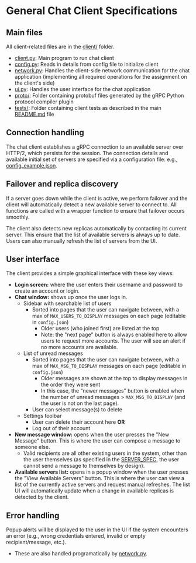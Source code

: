 # General Chat Client Specifications

## Main files

All client-related files are in the [client/](../client/) folder.

- [client.py](../client/client.py): Main program to run chat client
- [config.py](../client/config.py): Reads in details from config file to initialize client
- [network.py](../client/network.py): Handles the client-side network communication for the chat application (implementing all required operations for the assignment on the client's side)
- [ui.py](../client/ui.py): Handles the user interface for the chat application
- [proto/](../client/proto/): Folder containing protobuf files generated by the gRPC Python protocol compiler plugin
- [tests/](../client/tests/): Folder containing client tests as described in the main [README.md](../README.md) file

## Connection handling

The chat client establishes a gRPC connection to an available server over HTTP/2, which persists for the session.
The connection details and available initial set of servers are specified via a configuration file: e.g., [config_example.json](../config_example.json).

## Failover and replica discovery

If a server goes down while the client is active, we perform failover and the client will automatically detect a new available server to connect to. All functions are called with a wrapper function to ensure that failover occurs smoothly.

The client also detects new replicas automatically by contacting its current server. This ensure that the list of available servers is always up to date. Users can also manually refresh the list of servers from the UI.

## User interface

The client provides a simple graphical interface with these key views:

- **Login screen:** where the user enters their username and password to create an account or login.
- **Chat window:** shows up once the user logs in.
  - Sidebar with searchable list of users
    - Sorted into pages that the user can navigate between, with a max of `MAX_USERS_TO_DISPLAY` messages on each page
      (editable in `config.json`)
      - Older users (who joined first) are listed at the top
      - Note: the "next page" button is always enabled here to allow users to request more accounts. The user will see an alert if no more accounts are available.
  - List of unread messages
    - Sorted into pages that the user can navigate between, with a max of `MAX_MSG_TO_DISPLAY` messages on each page
      (editable in `config.json`)
      - Older messages are shown at the top to display messages in the order they were sent
      - In this case, the "newer messages" button is enabled when the number of unread messages > `MAX_MSG_TO_DISPLAY` (and the user is not on the last page).
    - User can select message(s) to delete
  - Settings toolbar
    - User can delete their account here **OR**
    - Log out of their account
- **New message window:** opens when the user presses the "New Message" button. This is where the user can compose a message to someone else.
  - Valid recipients are all other existing users in the system, other than the user themselves (as specified in the [SERVER_SPEC](SERVER_SPEC.md), the user cannot send a message to themselves by design).
- **Available servers list:** opens in a popup window when the user presses the "View Available Servers" button. This is where the user can view a list of the currently active servers and request manual refreshes. The list UI will automatically update when a change in available replicas is detected by the client.

## Error handling

Popup alerts will be displayed to the user in the UI if the system encounters an error (e.g., wrong credentials entered, invalid or empty recipient/message, etc.).

- These are also handled programatically by [network.py](../client/network.py).
